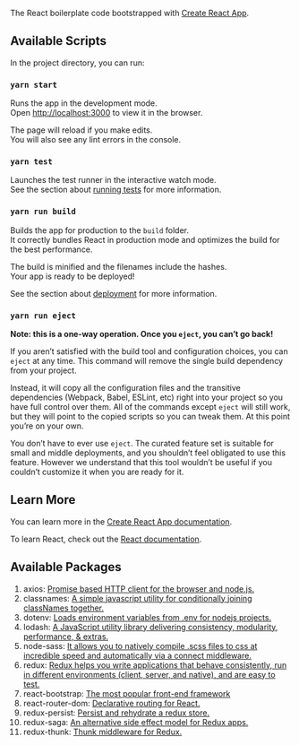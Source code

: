 The React boilerplate code bootstrapped with [Create React App](https://github.com/facebook/create-react-app).

## Available Scripts

In the project directory, you can run:

### `yarn start`

Runs the app in the development mode.<br>
Open [http://localhost:3000](http://localhost:3000) to view it in the browser.

The page will reload if you make edits.<br>
You will also see any lint errors in the console.

### `yarn test`

Launches the test runner in the interactive watch mode.<br>
See the section about [running tests](https://facebook.github.io/create-react-app/docs/running-tests) for more information.

### `yarn run build`

Builds the app for production to the `build` folder.<br>
It correctly bundles React in production mode and optimizes the build for the best performance. 

The build is minified and the filenames include the hashes.<br>
Your app is ready to be deployed!

See the section about [deployment](https://facebook.github.io/create-react-app/docs/deployment) for more information.

### `yarn run eject`

**Note: this is a one-way operation. Once you `eject`, you can’t go back!**

If you aren’t satisfied with the build tool and configuration choices, you can `eject` at any time. This command will remove the single build dependency from your project.

Instead, it will copy all the configuration files and the transitive dependencies (Webpack, Babel, ESLint, etc) right into your project so you have full control over them. All of the commands except `eject` will still work, but they will point to the copied scripts so you can tweak them. At this point you’re on your own.

You don’t have to ever use `eject`. The curated feature set is suitable for small and middle deployments, and you shouldn’t feel obligated to use this feature. However we understand that this tool wouldn’t be useful if you couldn’t customize it when you are ready for it.

## Learn More

You can learn more in the [Create React App documentation](https://facebook.github.io/create-react-app/docs/getting-started).

To learn React, check out the [React documentation](https://reactjs.org/).

## Available Packages

1. axios: [Promise based HTTP client for the browser and node.js.](https://github.com/axios/axios)
2. classnames: [A simple javascript utility for conditionally joining classNames together.](https://github.com/JedWatson/classnames)
3. dotenv: [Loads environment variables from .env for nodejs projects.](https://github.com/motdotla/dotenv)
4. lodash: [A JavaScript utility library delivering consistency, modularity, performance, & extras.](https://lodash.com)
5. node-sass: [It allows you to natively compile .scss files to css at incredible speed and automatically via a connect middleware.](https://github.com/sass/node-sass)
6. redux: [Redux helps you write applications that behave consistently, run in different environments (client, server, and native), and are easy to test.](https://redux.js.org)
7. react-bootstrap: [The most popular front-end framework](https://react-bootstrap.github.io/)
8. react-router-dom: [Declarative routing for React.](https://reacttraining.com/react-router/)
9. redux-persist: [Persist and rehydrate a redux store.](https://github.com/rt2zz/redux-persist)
10. redux-saga: [An alternative side effect model for Redux apps.](https://redux-saga.js.org)
11. redux-thunk: [Thunk middleware for Redux.](https://github.com/reduxjs/redux-thunk)